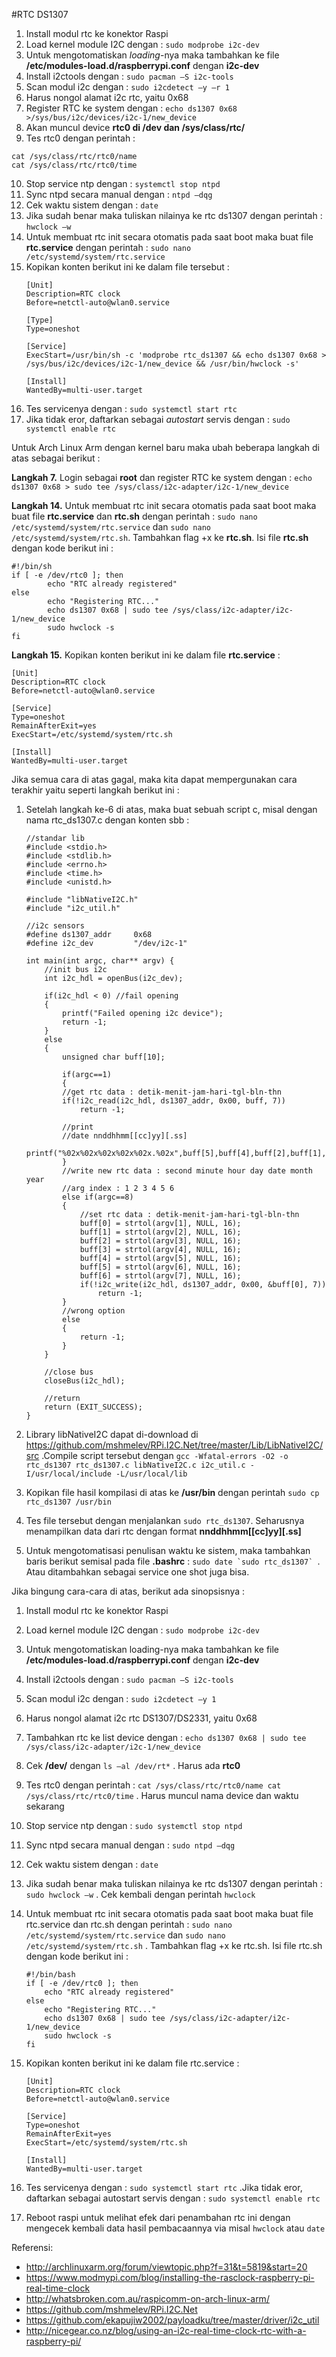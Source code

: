 #RTC DS1307
1. Install modul rtc ke konektor Raspi
2. Load kernel module I2C dengan : `sudo modprobe i2c-dev`
3. Untuk mengotomatiskan *loading*-nya maka tambahkan ke file **/etc/modules-load.d/raspberrypi.conf** dengan **i2c-dev**
4.	Install i2ctools dengan : `sudo pacman –S i2c-tools`
5.	Scan modul i2c dengan : `sudo i2cdetect –y –r 1`
6.	Harus nongol alamat i2c rtc, yaitu 0x68
7.	Register RTC ke system dengan : 
 ```echo ds1307 0x68 >/sys/bus/i2c/devices/i2c-1/new_device```
8.	Akan muncul device **rtc0 di /dev dan /sys/class/rtc/**
9.	Tes rtc0 dengan perintah :
 ```
 cat /sys/class/rtc/rtc0/name
 cat /sys/class/rtc/rtc0/time
 ```
10.	Stop service ntp dengan : `systemctl stop ntpd`
11.	Sync ntpd secara manual dengan : `ntpd –dqg`
12.	Cek waktu sistem dengan : `date`
13.	Jika sudah benar maka tuliskan nilainya ke rtc ds1307 dengan perintah : `hwclock –w`
14.	Untuk membuat rtc init secara otomatis pada saat boot maka buat file **rtc.service** dengan perintah : `sudo nano /etc/systemd/system/rtc.service`
15.	Kopikan konten berikut ini ke dalam file tersebut :
	```
	[Unit]
	Description=RTC clock
	Before=netctl-auto@wlan0.service
	
	[Type]
	Type=oneshot
	
	[Service]
	ExecStart=/usr/bin/sh -c 'modprobe rtc_ds1307 && echo ds1307 0x68 > /sys/bus/i2c/devices/i2c-1/new_device && /usr/bin/hwclock -s'
	
	[Install]
	WantedBy=multi-user.target
	```
16.	Tes servicenya dengan : `sudo systemctl start rtc`
17.	Jika tidak eror, daftarkan sebagai *autostart* servis dengan : `sudo systemctl enable rtc`

Untuk Arch Linux Arm dengan kernel baru maka ubah beberapa langkah di atas sebagai berikut :

**Langkah 7.** Login sebagai **root** dan register RTC ke system dengan : 
 ```echo ds1307 0x68 > sudo tee /sys/class/i2c-adapter/i2c-1/new_device```

**Langkah 14.** Untuk membuat rtc init secara otomatis pada saat boot maka buat file **rtc.service** dan **rtc.sh** dengan perintah : `sudo nano /etc/systemd/system/rtc.service` dan `sudo nano /etc/systemd/system/rtc.sh`. Tambahkan flag +x ke **rtc.sh**. Isi file **rtc.sh** dengan kode berikut ini :
```
#!/bin/sh
if [ -e /dev/rtc0 ]; then
        echo "RTC already registered"
else
        echo "Registering RTC..."
        echo ds1307 0x68 | sudo tee /sys/class/i2c-adapter/i2c-1/new_device
        sudo hwclock -s
fi
```

**Langkah 15.** Kopikan konten berikut ini ke dalam file **rtc.service** :
```
[Unit]
Description=RTC clock
Before=netctl-auto@wlan0.service

[Service]
Type=oneshot
RemainAfterExit=yes
ExecStart=/etc/systemd/system/rtc.sh

[Install]
WantedBy=multi-user.target
```

Jika semua cara di atas gagal, maka kita dapat mempergunakan cara terakhir yaitu seperti langkah berikut ini :

1. Setelah langkah ke-6 di atas, maka buat sebuah script c, misal dengan nama rtc_ds1307.c dengan konten sbb :

	```
	//standar lib
	#include <stdio.h>
	#include <stdlib.h>
	#include <errno.h>
	#include <time.h>
	#include <unistd.h>
	
	#include "libNativeI2C.h"
	#include "i2c_util.h"
	
	//i2c sensors
	#define ds1307_addr 	0x68
	#define i2c_dev			"/dev/i2c-1"
	
	int main(int argc, char** argv) {
		//init bus i2c
		int i2c_hdl = openBus(i2c_dev);
		
		if(i2c_hdl < 0)	//fail opening
		{
			printf("Failed opening i2c device");
			return -1;
		}
		else
		{
			unsigned char buff[10];
			
			if(argc==1)
			{
			//get rtc data : detik-menit-jam-hari-tgl-bln-thn
			if(!i2c_read(i2c_hdl, ds1307_addr, 0x00, buff, 7))
				return -1;
				
			//print
			//date nnddhhmm[[cc]yy][.ss]
			printf("%02x%02x%02x%02x%02x.%02x",buff[5],buff[4],buff[2],buff[1],buff[6],buff[0]);
			}
			//write new rtc data : second minute hour day date month year     
			//arg index : 1 2 3 4 5 6
			else if(argc==8)
			{
				//set rtc data : detik-menit-jam-hari-tgl-bln-thn
				buff[0] = strtol(argv[1], NULL, 16);
				buff[1] = strtol(argv[2], NULL, 16);
				buff[2] = strtol(argv[3], NULL, 16);
				buff[3] = strtol(argv[4], NULL, 16);
				buff[4] = strtol(argv[5], NULL, 16);
				buff[5] = strtol(argv[6], NULL, 16);
				buff[6] = strtol(argv[7], NULL, 16);
				if(!i2c_write(i2c_hdl, ds1307_addr, 0x00, &buff[0], 7))
					return -1;
			}
			//wrong option
			else
			{
				return -1;
			}
		}
		
		//close bus
		closeBus(i2c_hdl);
		
		//return
	    return (EXIT_SUCCESS);
	}

	```

2. Library libNativeI2C dapat di-download di https://github.com/mshmelev/RPi.I2C.Net/tree/master/Lib/LibNativeI2C/src .Compile script tersebut dengan `gcc -Wfatal-errors -O2 -o rtc_ds1307 rtc_ds1307.c libNativeI2C.c i2c_util.c -I/usr/local/include -L/usr/local/lib
`
3. Kopikan file hasil kompilasi di atas ke **/usr/bin** dengan perintah `sudo cp rtc_ds1307 /usr/bin`

4. Tes file tersebut dengan menjalankan `sudo rtc_ds1307`. Seharusnya menampilkan data dari rtc dengan format **nnddhhmm[[cc]yy][.ss]**

5. Untuk mengotomatisasi penulisan waktu ke sistem, maka tambahkan baris berikut semisal pada file **.bashrc** : ```sudo date `sudo rtc_ds1307` ```. Atau ditambahkan sebagai service one shot juga bisa.

Jika bingung cara-cara di atas, berikut ada sinopsisnya : 

1. Install modul rtc ke konektor Raspi
2. Load kernel module I2C dengan : `sudo modprobe i2c-dev`
3. Untuk mengotomatiskan loading-nya maka tambahkan ke file **/etc/modules-load.d/raspberrypi.conf** dengan **i2c-dev**
4. Install i2ctools dengan : `sudo pacman –S i2c-tools`
5. Scan modul i2c dengan : `sudo i2cdetect –y 1`
6. Harus nongol alamat i2c rtc DS1307/DS2331, yaitu 0x68
7. Tambahkan rtc ke list device dengan : `echo ds1307 0x68 | sudo tee /sys/class/i2c-adapter/i2c-1/new_device`
8. Cek **/dev/** dengan `ls –al /dev/rt*` . Harus ada **rtc0**
9. Tes rtc0 dengan perintah :  `cat /sys/class/rtc/rtc0/name cat /sys/class/rtc/rtc0/time` . Harus muncul nama device dan waktu sekarang
10. Stop service ntp dengan : `sudo systemctl stop ntpd`
11. Sync ntpd secara manual dengan : `sudo ntpd –dqg`
12. Cek waktu sistem dengan : `date`
13. Jika sudah benar maka tuliskan nilainya ke rtc ds1307 dengan perintah : `sudo hwclock –w` . Cek kembali dengan perintah `hwclock`
14. Untuk membuat rtc init secara otomatis pada saat boot maka buat file rtc.service dan rtc.sh dengan perintah : `sudo nano /etc/systemd/system/rtc.service` dan `sudo nano /etc/systemd/system/rtc.sh` . Tambahkan flag +x ke rtc.sh. Isi file rtc.sh dengan kode berikut ini :

	```
	#!/bin/bash
	if [ -e /dev/rtc0 ]; then
		echo "RTC already registered"
	else
		echo "Registering RTC..."
		echo ds1307 0x68 | sudo tee /sys/class/i2c-adapter/i2c-1/new_device
		sudo hwclock -s
	fi
	```
15. Kopikan konten berikut ini ke dalam file rtc.service :

	```
	[Unit]
	Description=RTC clock
	Before=netctl-auto@wlan0.service
	
	[Service]
	Type=oneshot
	RemainAfterExit=yes
	ExecStart=/etc/systemd/system/rtc.sh
	
	[Install]
	WantedBy=multi-user.target
	```
16. Tes servicenya dengan : `sudo systemctl start rtc` .Jika tidak eror, daftarkan sebagai autostart servis dengan : `sudo systemctl enable rtc`
17. Reboot raspi untuk melihat efek dari penambahan rtc ini dengan mengecek kembali data hasil pembacaannya via misal `hwclock` atau `date`

Referensi:
 - http://archlinuxarm.org/forum/viewtopic.php?f=31&t=5819&start=20
 - https://www.modmypi.com/blog/installing-the-rasclock-raspberry-pi-real-time-clock
 - http://whatsbroken.com.au/raspicomm-on-arch-linux-arm/
 - https://github.com/mshmelev/RPi.I2C.Net
 - https://github.com/ekapujiw2002/payloadku/tree/master/driver/i2c_util
 - http://nicegear.co.nz/blog/using-an-i2c-real-time-clock-rtc-with-a-raspberry-pi/
